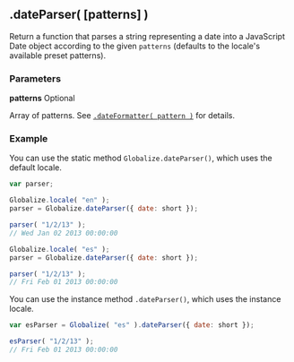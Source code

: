 ## .dateParser( [patterns] )

Return a function that parses a string representing a date into a JavaScript
Date object according to the given `patterns` (defaults to the locale's
available preset patterns).

### Parameters

**patterns** Optional

Array of patterns. See [`.dateFormatter( pattern )`](./date-formatter.md) for
details.

### Example

You can use the static method `Globalize.dateParser()`, which uses the default
locale.

```javascript
var parser;

Globalize.locale( "en" );
parser = Globalize.dateParser({ date: short });

parser( "1/2/13" );
// Wed Jan 02 2013 00:00:00

Globalize.locale( "es" );
parser = Globalize.dateParser({ date: short });

parser( "1/2/13" );
// Fri Feb 01 2013 00:00:00
```

You can use the instance method `.dateParser()`, which uses the instance locale.

```javascript
var esParser = Globalize( "es" ).dateParser({ date: short });

esParser( "1/2/13" );
// Fri Feb 01 2013 00:00:00
```
